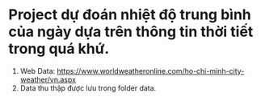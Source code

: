# Project dự đoán nhiệt độ trung bình của ngày dựa trên thông tin thời tiết trong quá khứ.
1. Web Data: https://www.worldweatheronline.com/ho-chi-minh-city-weather/vn.aspx
2. Data thu thập được lưu trong folder data.
